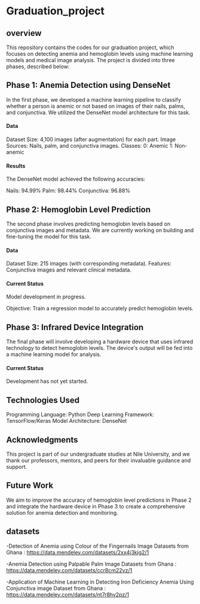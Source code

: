 # Graduation_project

## overview
This repository contains the codes for our graduation project, which focuses on detecting anemia and hemoglobin levels using machine learning models and medical image analysis. The project is divided into three phases, described below:

## Phase 1: Anemia Detection using DenseNet
  In the first phase, we developed a machine learning pipeline to classify whether a person is anemic or not based on images of their nails, palms, and conjunctiva. We utilized the DenseNet model architecture for this task.

#### Data

Dataset Size: 4,100 images (after augmentation) for each part.
Image Sources: Nails, palm, and conjunctiva images.
Classes:
0: Anemic
1: Non-anemic

#### Results

The DenseNet model achieved the following accuracies:

Nails: 94.99%
Palm: 98.44%
Conjunctiva: 96.88%

## Phase 2: Hemoglobin Level Prediction

The second phase involves predicting hemoglobin levels based on conjunctiva images and metadata. We are currently working on building and fine-tuning the model for this task.

#### Data

Dataset Size: 215 images (with corresponding metadata).
Features: Conjunctiva images and relevant clinical metadata.

#### Current Status

Model development in progress.

Objective: Train a regression model to accurately predict hemoglobin levels.

## Phase 3: Infrared Device Integration

The final phase will involve developing a hardware device that uses infrared technology to detect hemoglobin levels. The device's output will be fed into a machine learning model for analysis.

#### Current Status

Development has not yet started.

## Technologies Used
Programming Language: Python
Deep Learning Framework: TensorFlow/Keras
Model Architecture: DenseNet

## Acknowledgments
This project is part of our undergraduate studies at Nile University, and we thank our professors, mentors, and peers for their invaluable guidance and support.

## Future Work
We aim to improve the accuracy of hemoglobin level predictions in Phase 2 and integrate the hardware device in Phase 3 to create a comprehensive solution for anemia detection and monitoring.

## datasets
-Detection of Anemia using Colour of the Fingernails Image Datasets from Ghana : https://data.mendeley.com/datasets/2xx4j3kjg2/1

-Anemia Detection using Palpable Palm Image Datasets from Ghana : https://data.mendeley.com/datasets/ccr8cm22vz/1

-Application of Machine Learning in Detecting Iron Deficiency Anemia Using Conjunctiva image Dataset from Ghana : https://data.mendeley.com/datasets/nt7r8hv2pz/1
